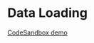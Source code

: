 # Data Loading

[CodeSandbox demo](https://codesandbox.io/s/github/pshrmn/curi/tree/master/examples/react/data-loading)
